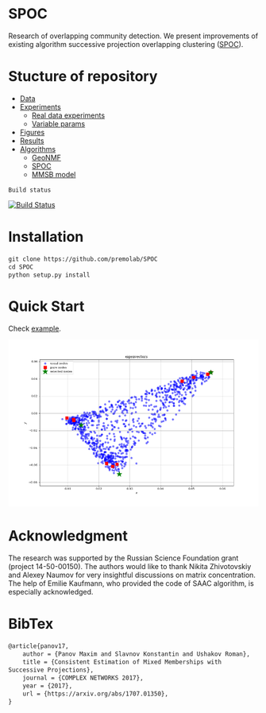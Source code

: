 # SPOC

Research of overlapping community detection. 
We present improvements of existing algorithm successive projection
overlapping clustering ([SPOC][SPOC]). 


# Stucture of repository


* [Data][Data]
* [Experiments][Exps]
	* [Real data experiments][Exp1]
	* [Variable params][Exp2]
* [Figures][Figs]
* [Results][Results]
* [Algorithms][Algs]
	* [GeoNMF][GeoNMF]
	* [SPOC][ver1.0]
	* [MMSB model][]



[Data]:	 	https://github.com/premolab/SPOC/tree/master/data
[Exps]: 	https://github.com/premolab/SPOC/tree/master/experiments
[Exp1]: 	https://github.com/premolab/SPOC/tree/master/experiments/real_data
[Exp2]: 	https://github.com/premolab/SPOC/tree/master/experiments/params
[Figs]: 	https://github.com/premolab/SPOC/tree/master/figures
[Results]: 	https://github.com/premolab/SPOC/tree/master/results
[Algs]: 	https://github.com/premolab/SPOC/tree/master/spoc
[GeoNMF]:	https://github.com/premolab/SPOC/blob/master/spoc/GeoNMF.m
[ver1.0]:	https://github.com/premolab/SPOC/blob/master/spoc/spoc.py
[MMSB model]: https://github.com/premolab/SPOC/blob/master/spoc/generate_spoc_model.py
[SPOC]:		https://arxiv.org/abs/1707.01350

```
Build status
```
[![Build Status](https://travis-ci.com/premolab/SPOC.svg?token=8Qyc7LdQ3MUqpozqRDhU&branch=master)](https://travis-ci.com/premolab/SPOC)

# Installation 

```commandline
git clone https://github.com/premolab/SPOC
cd SPOC
python setup.py install
```

# Quick Start

Check [example](examples/example.ipynb).

![](examples/spectrum.png)

# Acknowledgment

The research was supported by the Russian Science Foundation grant (project 14-50-00150).
 The authors would like to thank Nikita Zhivotovskiy and Alexey Naumov 
 for very insightful discussions on matrix concentration. 
 The help of Emilie Kaufmann, who provided the code of SAAC algorithm, 
 is especially acknowledged.


# BibTex

```
@article{panov17,
    author = {Panov Maxim and Slavnov Konstantin and Ushakov Roman},
    title = {Consistent Estimation of Mixed Memberships with Successive Projections},
    journal = {COMPLEX NETWORKS 2017},
    year = {2017},
    url = {https://arxiv.org/abs/1707.01350},
}
```
